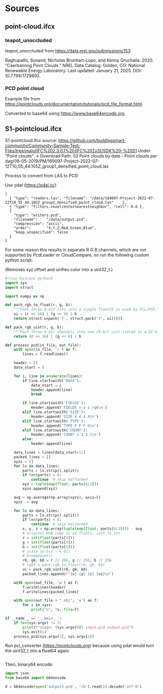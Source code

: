 # Sources

## point-cloud.ifcx
### teapot_unoccluded

teapot_unoccluded from https://data.nrel.gov/submissions/153

Raghupathi, Sunand, Nicholas Brunhart-Lupo, and Kenny Gruchalla. 2020. "Caerbannog Point Clouds." NREL Data Catalog. Golden, CO: National Renewable Energy Laboratory. Last updated: January 21, 2025. DOI: 10.7799/1729892.

### PCD point cloud
Example file from https://pointclouds.org/documentation/tutorials/pcd_file_format.html

Converted to base64 using https://www.base64encode.org

## S1-pointcloud.ifcx

S1-pointcloud.ifcx source:
https://github.com/buildingsmart-community/Community-Sample-Test-Files/tree/main/IFC%202.3.0.1%20(IFC%202x3)/SDK%20-%20S1
Under "Point clouds" -> Download
Path: 02 Point clouds by date - Point clouds per dag/06-05-2019/PM/169097-Project-2022-07-12T10_55_44.105Z_group1_densified_point_cloud.las

Process to convert from LAS to PCD:

Use pdal (https://pdal.io/)
```
[
  { "type": "readers.las", "filename": "/data/169097-Project-2022-07-12T10_55_44.105Z_group1_densified_point_cloud.las"    },
  { "type": "filters.voxelcenternearestneighbor", "cell": 0.6 },
  {
    "type": "writers.pcd",
    "filename":    "/data/output.pcd",
    "compression": "ascii",
    "order":       "X,Y,Z,Red,Green,Blue",
    "keep_unspecified": false
  }
]
```

For some reason this results in separate R G B channels, which are not supported by PcdLoader or CloudCompare, so run the following custom python script:

(Removes xyz offset and unifies color into a uint32_t.)

```python
#!/usr/bin/env python3
import sys
import struct

import numpy as np

def pack_rgb_to_float(r, g, b):
    """Pack three 8-bit ints into a single float32 as used by PCL/PCD."""
    ui = (r << 16) | (g << 8) | b
    return struct.unpack('f', struct.pack('I', ui))[0]

def pack_rgb_uint(r, g, b):
    """Pack three 8-bit channels into one 24-bit uint stored in a 32-bit int."""
    return (r << 16) | (g << 8) | b

def process_pcd(in_file, out_file):
    with open(in_file, 'r') as f:
        lines = f.readlines()

    header = []
    data_start = 0

    for i, line in enumerate(lines):
        if line.startswith('DATA'):
            data_start = i
            header.append(line)
            break

        if line.startswith('FIELDS'):
            header.append('FIELDS x y z rgb\n')
        elif line.startswith('SIZE'):
            header.append('SIZE 4 4 4 4\n')
        elif line.startswith('TYPE'):
            header.append('TYPE F F F U\n')
        elif line.startswith('COUNT'):
            header.append('COUNT 1 1 1 1\n')
        else:
            header.append(line)

    data_lines = lines[data_start+1:]
    packed_lines = []
    xyzs = []
    for ln in data_lines:
        parts = ln.strip().split()
        if len(parts) < 6:
            continue  # skip malformed
        xyz = tuple(map(float, parts[0:3]))
        xyzs.append(xyz)

    avg = np.average(np.array(xyzs), axis=0)
    xyzs -= avg

    for ln in data_lines:
        parts = ln.strip().split()
        if len(parts) < 6:
            continue  # skip malformed
        x, y, z = np.array(tuple(map(float, parts[0:3]))) - avg
        # original RGB come in as floats, cast to int
        r = int(float(parts[3]))
        g = int(float(parts[4]))
        b = int(float(parts[5]))
        # scale 16-bit → 8-bit
        # breakpoint()
        r8, g8, b8 = r // 256, g // 256, b // 256
        # rgbf = pack_rgb_to_float(r8, g8, b8)
        ui = pack_rgb_uint(r8, g8, b8)
        packed_lines.append(f"{x} {y} {z} {ui}\n")

    with open(out_file, 'w') as f:
        f.writelines(header)
        f.writelines(packed_lines)

    with open(out_file + ".obj", 'w') as f:
        for v in xyzs:
            print("v", *v, file=f)

if __name__ == '__main__':
    if len(sys.argv) != 3:
        print(f"Usage: {sys.argv[0]} input.pcd output.pcd")
        sys.exit(1)
    process_pcd(sys.argv[1], sys.argv[2])
```

Run pcl_converter (https://pointclouds.org) because using pdal would turn the uint32_t into a float64 again: 

```pcl_converter -f binary_compressed output2.pcd output3.pcd
```

Then, binary64 encode:
```python
import json
from base64 import b64encode

d = b64encode(open('output3.pcd', 'rb').read()).decode('utf-8')
```